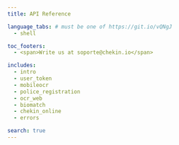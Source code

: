 ```yaml
---
title: API Reference

language_tabs: # must be one of https://git.io/vQNgJ
  - shell

toc_footers:
  - <span>Write us at soporte@chekin.io</span>

includes:
  - intro
  - user_token
  - mobileocr
  - police_registration
  - ocr_web
  - biomatch
  - chekin_online
  - errors

search: true
---
```

